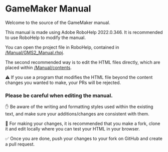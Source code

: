 # GameMaker Manual

Welcome to the source of the GameMaker manual.

This manual is made using Adobe RoboHelp 2022.0.346. It is recommended to use RoboHelp to modify the manual.

You can open the project file in RoboHelp, contained in [/Manual/GMS2_Manual.rhpj](/Manual/GMS2_Manual.rhpj).

The second recommended way is to edit the HTML files directly, which are placed within [/Manual/contents](/Manual/contents).

⚠️ If you use a program that modifies the HTML file beyond the content changes you wanted to make, your PRs will be rejected.

### Please be careful when editing the manual.

:hand: Be aware of the writing and formatting styles used within the existing text, and make sure your additions/changes are consistent with them.

:wrench: For making your changes, it is recommended that you make a fork, clone it and edit locally where you can test your HTML in your browser.

:white_check_mark: Once you are done, push your changes to your fork on GitHub and create a pull request.
